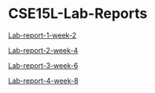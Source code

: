 # CSE15L-Lab-Reports
[Lab-report-1-week-2](https://h4yuan.github.io/cse15l-lab-reports/lab-report-1/lab-report-1-week-2.html)

[Lab-report-2-week-4](https://h4yuan.github.io/cse15l-lab-reports/lab-report-2/lab-report-2-week-4.html)

[Lab-report-3-week-6](https://h4yuan.github.io/cse15l-lab-reports/lab-report-3/lab-report-3-week-6.html)


[Lab-report-4-week-8](https://h4yuan.github.io/cse15l-lab-reports/lab-report-4/lab-report-4-week-8.html)
